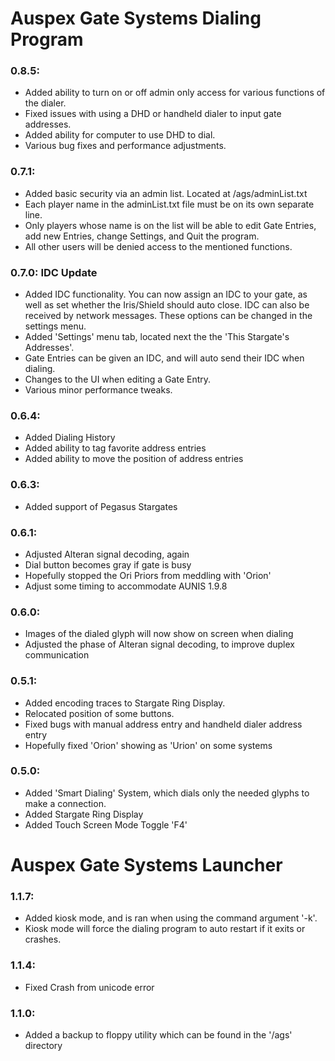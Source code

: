 # Auspex Gate Systems Dialing Program
### 0.8.5:
* Added ability to turn on or off admin only access for various functions of the dialer.
* Fixed issues with using a DHD or handheld dialer to input gate addresses.
* Added ability for computer to use DHD to dial.
* Various bug fixes and performance adjustments.
### 0.7.1:
* Added basic security via an admin list. Located at /ags/adminList.txt
* Each player name in the adminList.txt file must be on its own separate line.
* Only players whose name is on the list will be able to edit Gate Entries, add new Entries, change Settings, and Quit the program.
* All other users will be denied access to the mentioned functions.
### 0.7.0: IDC Update
* Added IDC functionality. You can now assign an IDC to your gate, as well as set whether the Iris/Shield should auto close. IDC can also be received by network messages. These options can be changed in the settings menu.
* Added 'Settings' menu tab, located next the the 'This Stargate's Addresses'.
* Gate Entries can be given an IDC, and will auto send their IDC when dialing.
* Changes to the UI when editing a Gate Entry.
* Various minor performance tweaks.
### 0.6.4:
* Added Dialing History
* Added ability to tag favorite address entries
* Added ability to move the position of address entries
### 0.6.3:
* Added support of Pegasus Stargates
### 0.6.1:
* Adjusted Alteran signal decoding, again
* Dial button becomes gray if gate is busy
* Hopefully stopped the Ori Priors from meddling with 'Orion'
* Adjust some timing to accommodate AUNIS 1.9.8
### 0.6.0:
* Images of the dialed glyph will now show on screen when dialing
* Adjusted the phase of Alteran signal decoding, to improve duplex communication
### 0.5.1:
* Added encoding traces to Stargate Ring Display.
* Relocated position of some buttons.
* Fixed bugs with manual address entry and handheld dialer address entry
* Hopefully fixed 'Orion' showing as 'Urion' on some systems
### 0.5.0:
* Added 'Smart Dialing' System, which dials only the needed glyphs to make a connection.
* Added Stargate Ring Display
* Added Touch Screen Mode Toggle 'F4'

# Auspex Gate Systems Launcher
### 1.1.7:
* Added kiosk mode, and is ran when using the command argument '-k'.
* Kiosk mode will force the dialing program to auto restart if it exits or crashes.
### 1.1.4:
* Fixed Crash from unicode error
### 1.1.0:
* Added a backup to floppy utility which can be found in the '/ags' directory